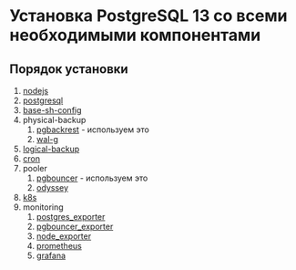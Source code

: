 # Установка PostgreSQL 13 со всеми необходимыми компонентами

## Порядок установки

1. [nodejs](01-nodejs/install.md)
2. [postgresql](02-postgresql/install.md)
3. [base-sh-config](03-base-sh-config/install.md)
4. physical-backup
    1. [pgbackrest](04-physical-backup/pgbackrest/install.md) - используем это
    2. [wal-g](04-physical-backup/wal-g/install.md)
5. [logical-backup](05-logical-backup/install.md)
6. [cron](06-cron/install.md)
7. pooler
    1. [pgbouncer](07-pooler/pgbouncer/install.md) - используем это
    2. [odyssey](07-pooler/odyssey/install.md)
8. [k8s](08-k8s/install.md)
9. monitoring
    1. [postgres_exporter](../monitoring/postgres_exporter/install.md)
    2. [pgbouncer_exporter](../monitoring/pgbouncer_exporter)
    3. [node_exporter](../monitoring/node_exporter/install.md)
    4. [prometheus](../monitoring/prometheus/install.md)
    5. [grafana](../monitoring/grafana/install.md)
